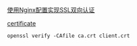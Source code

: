 [使用Nginx配置实现SSL双向认证](https://www.jianshu.com/p/003c6fb3dc2d)

[certificate](https://stackoverflow.com/questions/19726138/openssl-error-18-at-0-depth-lookupself-signed-certificate)

```
openssl verify -CAfile ca.crt client.crt
```